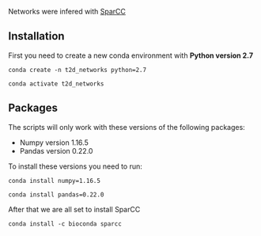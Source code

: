 Networks were infered with [SparCC](https://doi.org/10.1371/journal.pcbi.1002687) 

## Installation

First you need to create a new conda environment with **Python version 2.7**

`conda create -n t2d_networks python=2.7`

`conda activate t2d_networks`

## Packages

The scripts will only work with these versions of the following packages:

* Numpy version 1.16.5
* Pandas version 0.22.0

To install these versions you need to run:

`conda install numpy=1.16.5`

`conda install pandas=0.22.0`

After that we are all set to install SparCC

`conda install -c bioconda sparcc`


